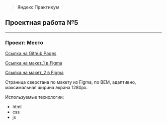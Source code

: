 > **Яндекс Практикум**

## Проектная работа №5

---

### Проект: Место

[Ссылка на Github Pages](https://serggavr.github.io/mesto/)

[Ссылка на макет_1 в Figma](https://www.figma.com/file/2cn9N9jSkmxD84oJik7xL7/JavaScript.-Sprint-4?node-id=0%3A1)

[Ссылка на макет_2 в Figma](https://www.figma.com/file/pi08Qr57aKVJCk4l4UqaVH/JavaScript.-Sprint-5?node-id=50160%3A347)

Страница сверстана по макету из Figma, по BEM, адаптивно, максимальная ширина экрана 1280px.

Используемые технологии:

- html
- css
- js
